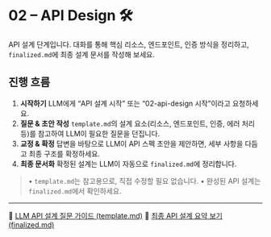 # 02 – API Design 🛠️

API 설계 단계입니다. 대화를 통해 핵심 리소스, 엔드포인트, 인증 방식을 정리하고, `finalized.md`에 최종 설계 문서를 작성해 보세요.

## 진행 흐름

1. **시작하기**
   LLM에게 “API 설계 시작” 또는 “02-api-design 시작”이라고 요청하세요.
2. **질문 & 초안 작성**
   `template.md`의 설계 요소(리소스, 엔드포인트, 인증, 에러 처리 등)를 참고하여 LLM이 필요한 질문을 던집니다.
3. **교정 & 확정**
   답변을 바탕으로 LLM이 API 스펙 초안을 제안하면, 세부 사항을 다듬고 최종 구조를 확정하세요.
4. **최종 문서화**
   확정된 설계는 LLM이 자동으로 `finalized.md`에 정리합니다.

> • `template.md`는 참고용으로, 직접 수정할 필요 없습니다.
> • 완성된 API 설계는 `finalized.md`에서 확인하세요.

---

📄 [LLM API 설계 질문 가이드 (template.md)](./template.md)
📄 [최종 API 설계 요약 보기 (finalized.md)](./finalized.md)
